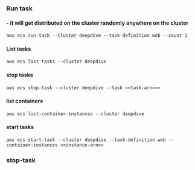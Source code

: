 ### Run task
#### - it will get distributed on the cluster randomly anywhere on the cluster
```code
aws ecs run-task --cluster deepdive --task-definition web --count 1
```
#### List tasks
```code
aws ecs list-tasks --cluster deepdive
```
#### stop tasks
```code
aws ecs stop-task --cluster deepdive --task <<task-arn>>>
```

#### list containers
```code
aws ecs list-container-instances --cluster deepdive
```
#### start tasks
```code
aws ecs start-task --cluster deepdive --task-definition web --container-instances <<instance-arn>>
```
### stop-task
